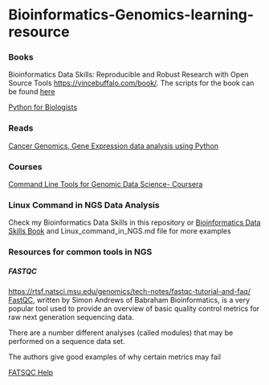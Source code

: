 # Bioinformatics-Genomics-learning-resource

### Books
Bioinformatics Data Skills: Reproducible and Robust Research with Open Source Tools https://vincebuffalo.com/book/. The scripts for the book can be found [here](https://github.com/vsbuffalo/bds-files/)

[Python for Biologists](https://pythonforbiologists.com/)

### Reads 

[Cancer Genomics, Gene Expression data analysis using Python](https://medium.com/adventures-in-healthcare-data/cancer-genomics-ii-exploring-biomarkers-of-liver-cancer-in-gene-expression-data-using-python-b719b519b406)

### Courses 

[Command Line Tools for Genomic Data Science- Coursera](https://www.coursera.org/learn/genomic-tools)

### Linux Command in NGS Data Analysis 

Check my Bioinformatics Data Skills  in this repository or [Bioinformatics Data Skills Book](https://vincebuffalo.com/book/) and Linux_command_in_NGS.md file for more examples



### Resources for common tools in NGS

##### FASTQC 

https://rtsf.natsci.msu.edu/genomics/tech-notes/fastqc-tutorial-and-faq/
[FastQC](https://www.bioinformatics.babraham.ac.uk/projects/fastqc/), written by Simon Andrews of Babraham Bioinformatics, is a very popular tool used to provide an overview of basic quality control metrics for raw next generation sequencing data. 


There are a number different analyses (called modules) that may be performed on a sequence data set. 

The authors give good examples of why certain metrics may fail

[FATSQC Help](https://www.bioinformatics.babraham.ac.uk/projects/fastqc/Help/3%20Analysis%20Modules/)




